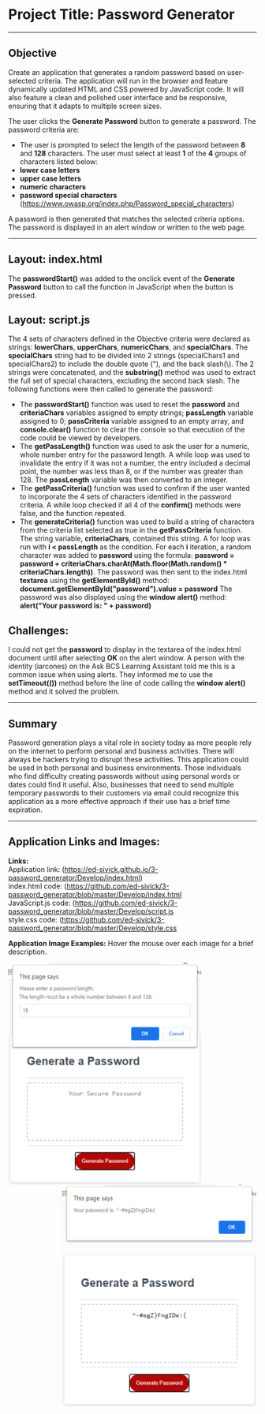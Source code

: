 # Project Title: Password Generator
___
## Objective
Create an application that generates a random password based on user-selected criteria. The application will run in the browser and feature dynamically updated HTML and CSS powered by JavaScript code. It will also feature a clean and polished user interface and be responsive, ensuring that it adapts to multiple screen sizes.

The user clicks the **Generate Password** button to generate a password.
The password criteria are:
- The user is prompted to select the length of the password between **8** and **128** characters.
The user must select at least **1** of the **4** groups of characters listed below:
- **lower case letters**
- **upper case letters**
- **numeric characters**
- **password special characters** (https://www.owasp.org/index.php/Password_special_characters)

A password is then generated that matches the selected criteria options.  The password is displayed in an alert window or written to the web page.
___
## Layout: index.html
The **passwordStart()** was added to the onclick event of the **Generate Password** button to call the function in JavaScript when the button is pressed.

## Layout: script.js
The 4 sets of characters defined in the Objective criteria were declared as strings: **lowerChars**, **upperChars**, **numericChars**, and **specialChars**.  The **specialChars** string had to be divided into 2 strings (specialChars1 and specialChars2) to include the double quote ("), and the back slash(\\). The 2 strings were concatenated, and the **substring()** method was used to extract the full set of special characters, excluding the second back slash.  The following functions were then called to generate the password:
- The **passwordStart()** function was used to reset the **password** and **criteriaChars** variables assigned to empty strings; **passLength** variable assigned to 0; **passCriteria** variable assigned to an empty array, and **console.clear()** function to clear the console so that execution of the code could be viewed by developers.
- The **getPassLength()** function was used to ask the user for a numeric, whole number entry for the password length.  A while loop was used to invalidate the entry if it was not a number, the entry  included a decimal point, the number was less than 8, or if the number was greater than 128.  The **passLength** variable was then converted to an integer.
- The **getPassCriteria()** function was used to confirm if the user wanted to incorporate the 4 sets of characters identified in the password criteria.  A while loop checked if all 4 of the **confirm()** methods were false, and the function repeated.
- The **generateCriteria()** function was used to build a string of characters from the criteria list selected as true in the **getPassCriteria** function. The string variable, **criteriaChars**, contained this string.  A for loop was run with  **i < passLength** as the condition.  For each **i** iteration, a random character was added to **password** using the formula: 
**password = password + criteriaChars.charAt(Math.floor(Math.random() * criteriaChars.length))**.
The password was then sent to the index.html **textarea** using the **getElementById()** method: 
**document.getElementById("password").value = password**
The password was also displayed using the **window alert()** method:
**alert("Your password is: " + password)**

## Challenges:
I could not get the **password** to display in the textarea of the index.html document until after selecting **OK** on the alert window.  A person with the identity (iarcones) on the Ask BCS Learning Assistant told me this is a common issue when using alerts.  They informed me to use the **setTimeout(())** method before the line of code calling the **window alert()** method and it solved the problem.
___
## Summary
Password generation plays a vital role in society today as more people rely on the internet to perform personal and business activities.  There will always be hackers trying to disrupt these activities.  This application could be used in both personal and business environments.  Those individuals who find difficulty creating passwords without using personal words or dates could find it useful.  Also, businesses that need to send multiple temporary passwords to their customers via email could recognize this application as a more effective approach if their use has a brief time expiration.
___
## Application Links and Images:
**Links:**  
Application link: (https://ed-sivick.github.io/3-password_generator/Develop/index.html)  
index.html code: (https://github.com/ed-sivick/3-password_generator/blob/master/Develop/index.html  
JavaScript.js code: (https://github.com/ed-sivick/3-password_generator/blob/master/Develop/script.js  
style.css code: (https://github.com/ed-sivick/3-password_generator/blob/master/Develop/style.css  

**Application Image Examples:** Hover the mouse over each image for a brief description. 
<p align="left">
  <img src="Develop/images/passwordgen1.png" height="450" align="left" title="image of password length entry prompt" alt="image of password length entry prompt">
  
  <img src="Develop/images/passwordgen2.png" height="450" align="right" title="image of generated password" alt="image of generated password">
  </p>